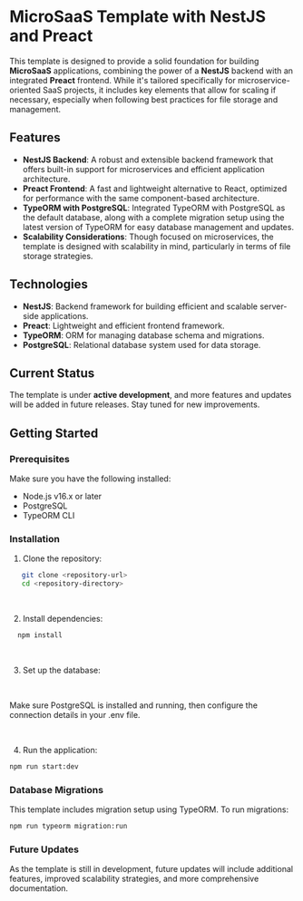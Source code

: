 # MicroSaaS Template with NestJS and Preact

This template is designed to provide a solid foundation for building **MicroSaaS** applications, combining the power of a **NestJS** backend with an integrated **Preact** frontend. While it's tailored specifically for microservice-oriented SaaS projects, it includes key elements that allow for scaling if necessary, especially when following best practices for file storage and management.

## Features

- **NestJS Backend**: A robust and extensible backend framework that offers built-in support for microservices and efficient application architecture.
- **Preact Frontend**: A fast and lightweight alternative to React, optimized for performance with the same component-based architecture.
- **TypeORM with PostgreSQL**: Integrated TypeORM with PostgreSQL as the default database, along with a complete migration setup using the latest version of TypeORM for easy database management and updates.
- **Scalability Considerations**: Though focused on microservices, the template is designed with scalability in mind, particularly in terms of file storage strategies.
  
## Technologies

- **NestJS**: Backend framework for building efficient and scalable server-side applications.
- **Preact**: Lightweight and efficient frontend framework.
- **TypeORM**: ORM for managing database schema and migrations.
- **PostgreSQL**: Relational database system used for data storage.
  
## Current Status

The template is under **active development**, and more features and updates will be added in future releases. Stay tuned for new improvements.

## Getting Started

### Prerequisites

Make sure you have the following installed:

- Node.js v16.x or later
- PostgreSQL
- TypeORM CLI

### Installation

1. Clone the repository:
```bash
   git clone <repository-url>
   cd <repository-directory>
```
<br />

2. Install dependencies:
```bash
  npm install
```
<br />

3. Set up the database:
<br />

Make sure PostgreSQL is installed and running, then configure the connection details in your .env file.

<br />

4. Run the application:
```bash
npm run start:dev
```

### Database Migrations
This template includes migration setup using TypeORM. To run migrations:
```.bash
npm run typeorm migration:run
```
### Future Updates
As the template is still in development, future updates will include additional features, improved scalability strategies, and more comprehensive documentation.

